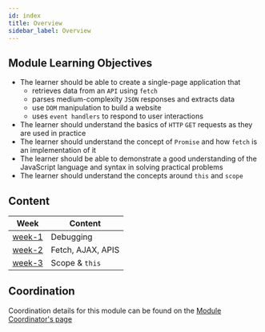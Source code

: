 ```yaml
---
id: index
title: Overview
sidebar_label: Overview
---
```


## Module Learning Objectives

- The learner should be able to create a single-page application that
  - retrieves data from an `API` using `fetch`
  - parses medium-complexity `JSON` responses and extracts data
  - use `DOM` manipulation to build a website
  - uses `event handlers` to respond to user interactions
- The learner should understand the basics of `HTTP` `GET` requests as they are used in practice
- The learner should understand the concept of `Promise` and how `fetch` is an implementation of it
- The learner should be able to demonstrate a good understanding of the JavaScript language and syntax in solving practical problems
- The learner should understand the concepts around `this` and `scope`

## Content

| Week                          | Content           |
| ----------------------------- | ----------------- |
| [week-1](./week-1/lesson.md)  | Debugging         |
| [week-2](./week-2/lesson.md)  | Fetch, AJAX, APIS |
| [week-3](./week-3/lesson.mdx) | Scope & `this`    |

## Coordination

Coordination details for this module can be found on the [Module Coordinator's page](./coordinator)
